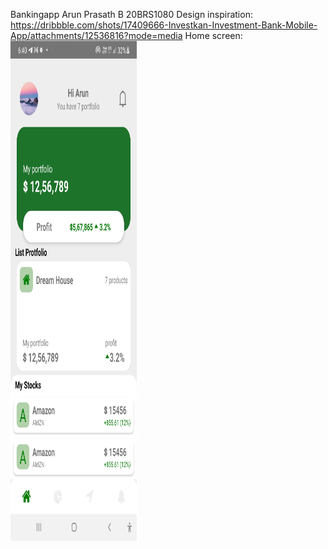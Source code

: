 Bankingapp
Arun Prasath B 20BRS1080
Design inspiration:
https://dribbble.com/shots/17409666-Investkan-Investment-Bank-Mobile-App/attachments/12536816?mode=media
Home screen:
<img src= "https://github.com/Arunprasath2003/ASSIGNMENT4/blob/main/ss1.jpg" width="40%" height="800">

